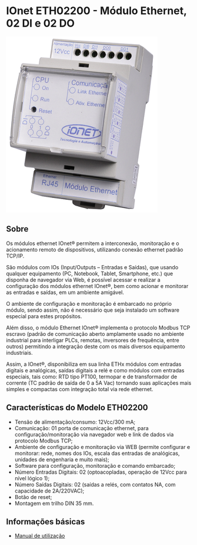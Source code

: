# IOnet ETH02200 - Módulo Ethernet, 02 DI e 02 DO

![IOnet ETH02200](IOnet_ETH02200.png?raw=true "IOnet ETH02200 - Módulo Ethernet, 02 DI e 02 DO")

## Sobre
Os módulos ethernet IOnet® permitem a interconexão, monitoração e o acionamento remoto de dispositivos, utilizando conexão ethernet padrão TCP/IP.

São módulos com IOs (Input/Outputs – Entradas e Saídas), que usando qualquer equipamento (PC, Notebook, Tablet, Smartphone, etc.) que disponha de navegador via Web, é possível acessar e realizar a configuração dos módulos ethernet IOnet®, bem como acionar e monitorar as entradas e saídas, em um ambiente amigável.

O ambiente de configuração e monitoração é embarcado no próprio módulo, sendo assim, não é necessário que seja instalado um software especial para estes propósitos.

Além disso, o módulo Ethernet IOnet® implementa o protocolo Modbus TCP escravo (padrão de comunicação aberto amplamente usado no ambiente industrial para interligar PLCs, remotas, inversores de frequência, entre outros) permitindo a integração deste com os mais diversos equipamento industriais.

Assim, a IOnet®, disponibiliza em sua linha ETHx módulos com entradas digitais e  analógicas, saídas digitais a relé e como módulos com entradas especiais, tais como: RTD tipo PT100, termopar e de transformador de corrente (TC padrão de saída de 0 a 5A Vac) tornando suas aplicações mais simples e compactas com integração total via rede ethernet.

## Características do Modelo ETH02200
* Tensão de alimentação/consumo: 12Vcc/300 mA;
* Comunicação: 01 porta de comunicação ethernet, para configuração/monitoração via navegador web e link de dados via protocolo Modbus TCP;
* Ambiente de configuração e monitoração via WEB (permite configurar e monitorar: rede, nomes dos IOs, escala das entradas de analógicas, unidades de engenharia e muito mais);
* Software para configuração, monitoração e comando embarcado;
* Número Entradas Digitais: 02 (optoacopladas, operação de 12Vcc para nível lógico 1);
* Número Saídas Digitais: 02 (saídas a relés, com contatos NA, com capacidade de 2A/220VAC);
* Botão de reset;
* Montagem em trilho DIN 35 mm.

## Informações básicas
* [Manual de utilização](IOnet_ETH02200_Manual.pdf)
